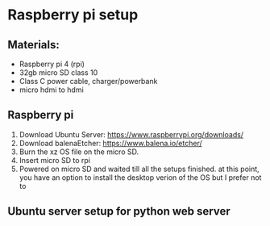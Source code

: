 # Raspberry pi setup

## Materials:
- Raspberry pi 4 (rpi)
- 32gb micro SD class 10
- Class C power cable, charger/powerbank
- micro hdmi to hdmi

## Raspberry pi
1. Download Ubuntu Server: https://www.raspberrypi.org/downloads/
2. Download balenaEtcher: https://www.balena.io/etcher/
3. Burn the xz OS file on the micro SD.
4. Insert micro SD to rpi
5. Powered on micro SD and waited till all the setups finished.
  at this point, you have an option to install the desktop verion of the OS but I prefer not to

## Ubuntu server setup for python web server
